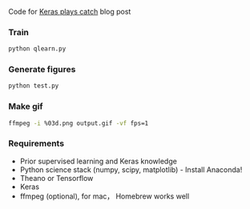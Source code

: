 Code for [Keras plays catch](http://edersantana.github.io/articles/keras_rl/) blog post

### Train
```bash
python qlearn.py
```

### Generate figures
```bash
python test.py
```

### Make gif
```bash
ffmpeg -i %03d.png output.gif -vf fps=1
```

### Requirements
* Prior supervised learning and Keras knowledge
* Python science stack (numpy, scipy, matplotlib) - Install Anaconda!
* Theano or Tensorflow
* Keras
* ffmpeg (optional), for mac， Homebrew works well
